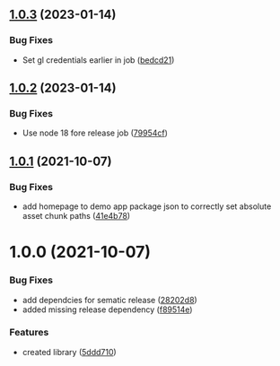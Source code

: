 ## [1.0.3](https://github.com/Tyson-Skiba/suspense-utils/compare/v1.0.2...v1.0.3) (2023-01-14)


### Bug Fixes

* Set gl credentials earlier in job ([bedcd21](https://github.com/Tyson-Skiba/suspense-utils/commit/bedcd213625b9c9c38de0a6c9e3211b2632782b9))

## [1.0.2](https://github.com/Tyson-Skiba/suspense-utils/compare/v1.0.1...v1.0.2) (2023-01-14)


### Bug Fixes

* Use node 18 fore release job ([79954cf](https://github.com/Tyson-Skiba/suspense-utils/commit/79954cf10be9629fd41ae9115658cddafdbb6953))

## [1.0.1](https://github.com/Tyson-Skiba/suspense-utils/compare/v1.0.0...v1.0.1) (2021-10-07)


### Bug Fixes

* add homepage to demo app package json to correctly set absolute asset chunk paths ([41e4b78](https://github.com/Tyson-Skiba/suspense-utils/commit/41e4b78c5dfc38d7e6d67914268a938a571b996a))

# 1.0.0 (2021-10-07)


### Bug Fixes

* add dependcies for sematic release ([28202d8](https://github.com/Tyson-Skiba/suspense-utils/commit/28202d80703a172cd3412d42d159f0811274d1eb))
* added missing release dependency ([f89514e](https://github.com/Tyson-Skiba/suspense-utils/commit/f89514e18cadc256f5da1566ba47434ec399cc9c))


### Features

* created library ([5ddd710](https://github.com/Tyson-Skiba/suspense-utils/commit/5ddd71066adf752bf1bcd5d4515152344defbb02))

